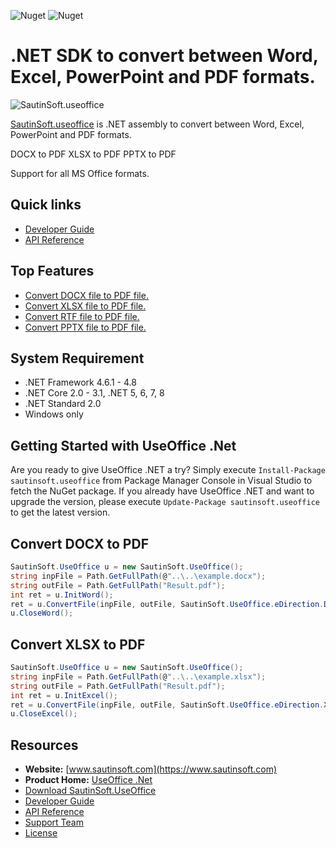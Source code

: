 ![Nuget](https://img.shields.io/nuget/v/sautinsoft.useoffice) ![Nuget](https://img.shields.io/nuget/dt/sautinsoft.useoffice) 
# .NET SDK to convert between Word, Excel, PowerPoint and PDF formats.

![SautinSoft.useoffice](https://camo.githubusercontent.com/fafb859183d8aa71e0453c5073e5a503da19aa080f26b09f4423ef45e511d342/68747470733a2f2f7777772e73617574696e736f66742e636f6d2f6d656469612f6769746875622f752e706e67)

[SautinSoft.useoffice](https://sautinsoft.com/products/useoffice/) is .NET assembly to convert between Word, Excel, PowerPoint and PDF formats.

DOCX to PDF
XLSX to PDF
PPTX to PDF

Support for all MS Office formats.

## Quick links

+ [Developer Guide](https://sautinsoft.com/products/useoffice/examples/)
+ [API Reference](https://sautinsoft.net/help/convert-rtf-html-doc-docx-xls-xlsx-ppt-pptx-to-pdf-net-library/html/N_SautinSoft.htm)

## Top Features

+ [Convert DOCX file to PDF file.](https://sautinsoft.com/products/useoffice/examples/convert-docx-to-pdf-csharp-vb-net.php)
+ [Convert XLSX file to PDF file.](https://sautinsoft.com/products/useoffice/examples/convert-xlsx-to-pdf-csharp-vb-net.php)
+ [Convert RTF file to PDF file.](https://sautinsoft.com/products/useoffice/examples/convert-rtf-to-pdf-csharp-vb-net.php)
+ [Convert PPTX file to PDF file.](https://sautinsoft.com/products/useoffice/examples/convert-pptx-to-pdf-csharp-vb-net.php)

## System Requirement

* .NET Framework 4.6.1 - 4.8
* .NET Core 2.0 - 3.1, .NET 5, 6, 7, 8
* .NET Standard 2.0
* Windows only

## Getting Started with UseOffice .Net

Are you ready to give UseOffice .NET a try? Simply execute `Install-Package sautinsoft.useoffice` from Package Manager Console in Visual Studio to fetch the NuGet package. If you already have UseOffice .NET and want to upgrade the version, please execute `Update-Package sautinsoft.useoffice` to get the latest version.

## Convert DOCX to PDF

```csharp
SautinSoft.UseOffice u = new SautinSoft.UseOffice();
string inpFile = Path.GetFullPath(@"..\..\example.docx");
string outFile = Path.GetFullPath("Result.pdf");
int ret = u.InitWord();
ret = u.ConvertFile(inpFile, outFile, SautinSoft.UseOffice.eDirection.DOCX_to_PDF);
u.CloseWord();
```
## Convert XLSX to PDF

```csharp
SautinSoft.UseOffice u = new SautinSoft.UseOffice();
string inpFile = Path.GetFullPath(@"..\..\example.xlsx");
string outFile = Path.GetFullPath("Result.pdf");
int ret = u.InitExcel();
ret = u.ConvertFile(inpFile, outFile, SautinSoft.UseOffice.eDirection.XSLX_to_PDF);
u.CloseExcel();
```

## Resources

+ **Website:** [www.sautinsoft.com](https://www.sautinsoft.com)
+ **Product Home:** [UseOffice .Net](https://sautinsoft.com/products/useoffice/)
+ [Download SautinSoft.UseOffice](https://sautinsoft.com/products/useoffice/download.php)
+ [Developer Guide](https://sautinsoft.com/products/useoffice/examples/)
+ [API Reference](https://sautinsoft.net/help/convert-rtf-html-doc-docx-xls-xlsx-ppt-pptx-to-pdf-net-library/html/N_SautinSoft.htm)
+ [Support Team](https://sautinsoft.com/support.php)
+ [License](https://sautinsoft.net/help/convert-rtf-html-doc-docx-xls-xlsx-ppt-pptx-to-pdf-net-library/html/license.htm)
